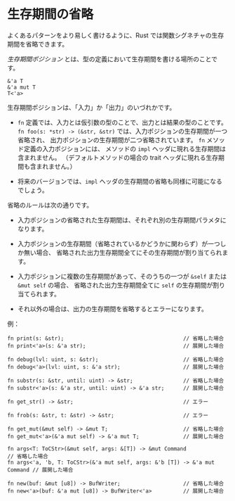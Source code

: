 <!--
# Lifetime Elision
-->

# 生存期間の省略

<!--
In order to make common patterns more ergonomic, Rust allows lifetimes to be
*elided* in function signatures.
-->

よくあるパターンをより易しく書けるように、Rust では関数シグネチャの生存期間を省略できます。

<!--
A *lifetime position* is anywhere you can write a lifetime in a type:
-->

*生存期間ポジション* とは、型の定義において生存期間を書ける場所のことです。

```rust,ignore
&'a T
&'a mut T
T<'a>
```

<!--
Lifetime positions can appear as either "input" or "output":
-->

生存期間ポジションは、「入力」か「出力」のいづれかです。

<!--
* For `fn` definitions, input refers to the types of the formal arguments
  in the `fn` definition, while output refers to
  result types. So `fn foo(s: &str) -> (&str, &str)` has elided one lifetime in
  input position and two lifetimes in output position.
  Note that the input positions of a `fn` method definition do not
  include the lifetimes that occur in the method's `impl` header
  (nor lifetimes that occur in the trait header, for a default method).
-->

* `fn` 定義では、入力とは仮引数の型のことで、出力とは結果の型のことです。
  `fn foo(s: *str) -> (&str, &str)` では、入力ポジションの生存期間が一つ省略され、
  出力ポジションの生存期間が二つ省略されています。
  `fn` メソッド定義の入力ポジションには、
  メソッドの `impl` ヘッダに現れる生存期間は含まれません。
  （デフォルトメソッドの場合の trait ヘッダに現れる生存期間も含まれません。）

<!--
* In the future, it should be possible to elide `impl` headers in the same manner.
-->

* 将来のバージョンでは、`impl` ヘッダの生存期間の省略も同様に可能になるでしょう。

<!--
Elision rules are as follows:
-->

省略のルールは次の通りです。

<!--
* Each elided lifetime in input position becomes a distinct lifetime
  parameter.
-->

* 入力ポジションの省略された生存期間は、それぞれ別の生存期間パラメタになります。

<!--
* If there is exactly one input lifetime position (elided or not), that lifetime
  is assigned to *all* elided output lifetimes.
-->

* 入力ポジションの生存期間（省略されているかどうかに関わらず）が一つしか無い場合、
  省略された出力生存期間全てにその生存期間が割り当てられます。

<!--
* If there are multiple input lifetime positions, but one of them is `&self` or
  `&mut self`, the lifetime of `self` is assigned to *all* elided output lifetimes.
-->

* 入力ポジションに複数の生存期間があって、そのうちの一つが `&self` または `&mut self` の場合、
  省略された出力生存期間全てに `self` の生存期間が割り当てられます。

<!--
* Otherwise, it is an error to elide an output lifetime.
-->

* それ以外の場合は、出力の生存期間を省略するとエラーになります。

<!--
Examples:
-->

例：

```rust,ignore
fn print(s: &str);                                      // 省略した場合
fn print<'a>(s: &'a str);                               // 展開した場合

fn debug(lvl: uint, s: &str);                           // 省略した場合
fn debug<'a>(lvl: uint, s: &'a str);                    // 展開した場合

fn substr(s: &str, until: uint) -> &str;                // 省略した場合
fn substr<'a>(s: &'a str, until: uint) -> &'a str;      // 展開した場合

fn get_str() -> &str;                                   // エラー

fn frob(s: &str, t: &str) -> &str;                      // エラー

fn get_mut(&mut self) -> &mut T;                        // 省略した場合
fn get_mut<'a>(&'a mut self) -> &'a mut T;              // 展開した場合

fn args<T: ToCStr>(&mut self, args: &[T]) -> &mut Command                  // 省略した場合
fn args<'a, 'b, T: ToCStr>(&'a mut self, args: &'b [T]) -> &'a mut Command // 展開した場合

fn new(buf: &mut [u8]) -> BufWriter;                    // 省略した場合
fn new<'a>(buf: &'a mut [u8]) -> BufWriter<'a>          // 展開した場合

```
